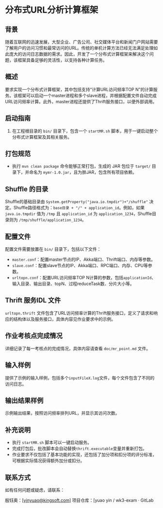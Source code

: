 # 分布式URL分析计算框架

## 背景

随着互联网的迅速发展，大型企业、广告公司、社交媒体平台和新闻门户网站需要了解用户的访问习惯和最常访问的URL。传统的单机计算方法已经无法满足处理如此庞大的访问日志数据的需求。因此，开发了一个分布式计算框架来解决这个问题，该框架具备足够的灵活性，以支持各种计算任务。

## 概述

要求实现一个分布式计算框架，其中包括支持“计算URL访问频率TOP N”的计算服务。该框架可以启动一个master进程和多个slave进程，并根据配置文件自动完成URL访问频率计算。此外，master进程还提供了Thrift服务接口，以便外部调用。

## 启动指南

1. 在工程根目录的 `bin/` 目录下，包含一个 `startMR.sh` 脚本，用于一键启动整个分布式计算框架及其相关服务。

## 打包规范

- 执行 `mvn clean package` 命令能够正常打包，生成的 JAR 包位于 `target/` 目录下，并命名为 `mymr-1.0.jar`，且为胖JAR，包含所有项目依赖。

## Shuffle 的目录

Shuffle的基础目录由 `System.getProperty("java.io.tmpdir")+"/shuffle"` 决定。Shuffle路径格式为：`base目录 + "/" + application_id`。例如，如果 `java.io.tmpdir` 值为 `/tmp` 且 `application_id` 为 `application_1234`，Shuffle目录则为 `/tmp/shuffle/application_1234`。

## 配置文件

配置文件需要放置在 `bin/` 目录下，包括以下文件：

- `master.conf`：配置master节点的IP、Akka端口、Thrift端口、内存等参数。
- `slave.conf`：配置slave节点的IP、Akka端口、RPC端口、内存、CPU等参数。
- `urltopn.conf`：配置URL访问频率TOP N计算的参数，包括`applicationId`、输入目录、输出目录、topN、过程reduceTask数、分片大小等。

## Thrift 服务IDL 文件

`urltopn.thrift` 文件包含了URL访问频率计算的Thrift服务接口，定义了请求和响应的结构体以及服务接口，具体内容见作业要求中的示例。

## 作业考核点完成情况

详细记录了每一考核点的完成情况，具体内容请查看 `doc/mr_point.md` 文件。

## 输入样例

提供了示例的输入样例，包括多个`inputFileX.log`文件，每个文件包含了不同的访问日志。

## 输出结果样例

示例输出结果，按照访问频率排列URL，并显示其访问次数。

## 补充说明

- 执行 `startMR.sh` 脚本可以一键启动服务。
- 完成打包后，批改脚本会自动替换`thrift.executable`变量并重新打包。
- 作业要求不仅包括了基本功能的实现，还包括了加分项和扣分项的评分标准，可根据实际情况获得额外加分或扣分。

## 联系方式
如有任何问题或疑虑，请联系：

殷钰奥：[yinyuao@kingsoft.com]
项目仓库：[yuao yin / wk3-exam · GitLab
